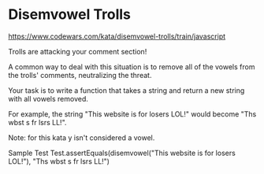 # Disemvowel Trolls
https://www.codewars.com/kata/disemvowel-trolls/train/javascript

Trolls are attacking your comment section!

A common way to deal with this situation is to remove all of the vowels from the trolls' comments, neutralizing the threat.

Your task is to write a function that takes a string and return a new string with all vowels removed.

For example, the string "This website is for losers LOL!" would become "Ths wbst s fr lsrs LL!".

Note: for this kata y isn't considered a vowel.

Sample Test
Test.assertEquals(disemvowel("This website is for losers LOL!"),
  "Ths wbst s fr lsrs LL!")